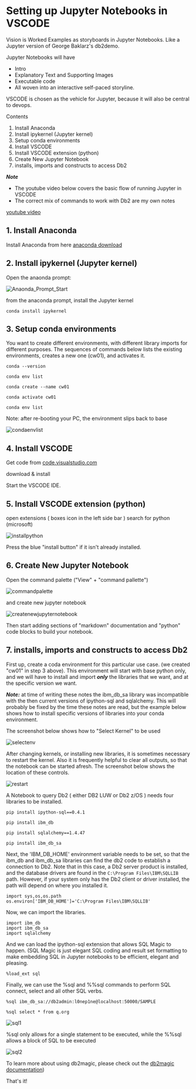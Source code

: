 # Setting up Jupyter Notebooks in VSCODE

Vision is Worked Examples as storyboards in Jupyter Notebooks. 
Like a Jupyter version of George Baklarz's db2demo.

Jupyter Notebooks will have

* Intro
* Explanatory Text and Supporting Images
* Executable code
* All woven into an interactive self-paced storyline.

VSCODE is chosen as the vehicle for Jupyter, because it will also be central to devops.

Contents
1. Install Anaconda
2. Install ipykernel (Jupyter kernel)
3. Setup conda environments
4. Install VSCODE
5. Install VSCODE extension (python)
6. Create New Jupyter Notebook
7. installs, imports and constructs to access Db2

***Note*** 
* The youtube video below covers the basic flow of running Jupyter in VSCODE
* The correct mix of commands to work with Db2 are my own notes

[youtube video](https://www.youtube.com/watch?v=h1sAzPojKMg)

## 1. Install Anaconda

Install Anaconda from here [anaconda download](https://www.anaconda.com/)

## 2. Install ipykernel (Jupyter kernel)

Open the anaonda prompt:

![Anaonda_Prompt_Start](/vscodeimages/anaconda_prompt.JPG)

from the anaconda prompt, install the Jupyter kernel

```
conda install ipykernel 
```

## 3. Setup conda environments

You want to create different environments, with different library imports for different purposes. 
The sequences of commands below lists the existing environments, creates a new one (cw01), and activates it.

```
conda --version

conda env list

conda create --name cw01

conda activate cw01

conda env list 
```

Note: after re-booting your PC, the environment slips back to base

![condaenvlist](/vscodeimages/condaenvlist.JPG)


## 4. Install VSCODE

Get code from [code.visualstudio.com](code.visualstudio.com)

download & install

Start the VSCODE IDE.


## 5. Install VSCODE extension (python)

open extensions ( boxes icon in the left side bar ) search for python (microsoft) 

![installpython](/vscodeimages/installpython.JPG)

Press the blue "install button" if it isn't already installed.


## 6. Create New Jupyter Notebook

Open the command palette ("View" + "command pallette") 

![commandpalette](/vscodeimages/commandpalette.JPG)

and create new jupyter notebook 

![createnewjupyternotebook](/vscodeimages/createnewjupyternotebook.JPG)

Then start adding sections of "markdown" documentation and "python" code blocks to build your notebook.

## 7. installs, imports and constructs to access Db2

First up, create a coda environment for this particular use case. (we created "cw01" in step 3 above). 
This environment will start with base python only, and we will have to install and import ***only*** the libraries that we want, and at the specific version we want.

***Note:*** at time of writing these notes the ibm_db_sa library was incompatible with the then current versions of ipython-sql and sqlalchemy. 
This will probably be fixed by the time these notes are read, but the example below shows how to install specific versions of libraries into your conda environment.

The screenshot below shows how to "Select Kernel" to be used 

![selectenv](/vscodeimages/selectenv.JPG)

After changing kernels, or installing new libraries, it is sometimes necessary to restart the kernel. 
Also it is frequently helpful to clear all outputs, so that the notebook can be started afresh.
The screenshot below shows the location of these controls.

![restart](/vscodeimages/restart.JPG)

 
A Notebook to query Db2 ( either DB2 LUW or Db2 z/OS ) needs four libraries to be installed.

```
pip install ipython-sql==0.4.1

pip install ibm_db

pip install sqlalchemy==1.4.47

pip install ibm_db_sa
```

Next, the 'IBM_DB_HOME' environment variable needs to be set, so that the ibm_db and ibm_db_sa libraries can find the db2 code to establish a connection to Db2. 
Note that in this case, a Db2 server product is installed, and the database drivers are found in the ```C:\Program Files\IBM\SQLLIB``` path. However, if your system only has the Db2 client or driver installed, the path will depend on where you installed it.
```
import sys,os,os.path
os.environ['IBM_DB_HOME']='C:\Program Files\IBM\SQLLIB'
```
Now, we can import the libraries.

```
import ibm_db
import ibm_db_sa
import sqlalchemy
```

And we can load the ipython-sql extension that allows SQL Magic to happen. (SQL Magic is just elegant SQL coding and result set formatting to make embedding SQL in Jupyter notebooks to be efficient, elegant and pleasing.

```
%load_ext sql
```

Finally, we can use the %sql and %%sql commands to perform SQL connect, select and all other SQL verbs.

```
%sql ibm_db_sa://db2admin:l0nep1ne@localhost:50000/SAMPLE 

%sql select * from q.org
```

![sql1](/vscodeimages/sql1.JPG)

%sql only allows for a single statement to be executed, while the %%sql allows a block of SQL to be executed

![sql2](/vscodeimages/sql2.JPG)

To learn more about using db2magic, please check out the [db2magic documentation](https://ibm.github.io/db2-jupyter/linevscell/))

That's it!
